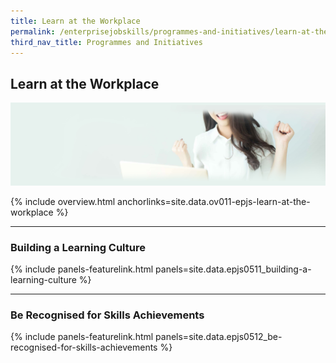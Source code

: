 ```yaml
---
title: Learn at the Workplace
permalink: /enterprisejobskills/programmes-and-initiatives/learn-at-the-workplace/
third_nav_title: Programmes and Initiatives
---
```


## Learn at the Workplace

![earn at the Workplace](/images/epjs/programmes-and-initiatives/learn-at-the-workplace/Enable-Learning-at-Work.jpg)

{% include overview.html anchorlinks=site.data.ov011-epjs-learn-at-the-workplace %}

---
<a name="building-a-learning-culture"></a>
### Building a Learning Culture

{% include panels-featurelink.html panels=site.data.epjs0511_building-a-learning-culture %}

---
<a name="be-recognised-for-skills-achievements"></a>
### Be Recognised for Skills Achievements

{% include panels-featurelink.html panels=site.data.epjs0512_be-recognised-for-skills-achievements %}


<script src="/jquery/jquery.min.js"></script>
<script src="/jquery/epjs-bp-menu-new-tab.js"></script>